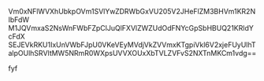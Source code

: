 Vm0xNFlWVXhUbkpOVm1SVlYwZDRWbGxVU205V2JHeFlZM3BHVm1KR2NIbFdW
M1JQVmxaS2NsWnFWbFZpClJuQlFXVlZWZUdOdFNYcGpSbHBUQ21KRldYcFdX
SEJEVkRKU1IxUnVWbFJpU0VKeVEyMVdjVkZVVmxKTgpiVkl6V2xjeFUyUlhT
alpOUlhSRVltMW5NRmR0WXpsUVVXOUxXbTVLZVFvS2NXTnMKCm1vdg==

fyf
